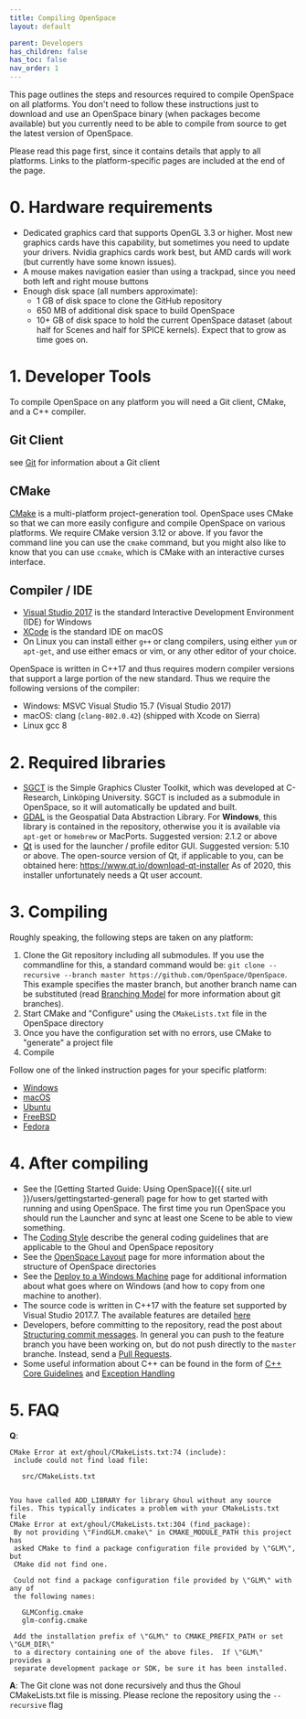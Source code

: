 ```yaml
---
title: Compiling OpenSpace
layout: default

parent: Developers
has_children: false
has_toc: false
nav_order: 1
---
```


This page outlines the steps and resources required to compile OpenSpace on all platforms.  You don't need to follow these instructions just to download and use an OpenSpace binary (when packages become available) but you currently need to be able to compile from source to get the latest version of OpenSpace.

Please read this page first, since it contains details that apply to all platforms. Links to the platform-specific pages are included at the end of the page.

# 0. Hardware requirements
  - Dedicated graphics card that supports OpenGL 3.3 or higher. Most new graphics cards have this capability, but sometimes you need to update your drivers. Nvidia graphics cards work best, but AMD cards will work (but currently have some known issues).
  - A mouse makes navigation easier than using a trackpad, since you need both left and right mouse buttons
  - Enough disk space (all numbers approximate):
    - 1 GB of disk space to clone the GitHub repository
    - 650 MB of additional disk space to build OpenSpace
    - 10+ GB of disk space to hold the current OpenSpace dataset (about half for Scenes and half for SPICE kernels).  Expect that to grow as time goes on.

# 1. Developer Tools
To compile OpenSpace on any platform you will need a Git client, CMake, and a C++ compiler.

## Git Client
see [Git](../software/git) for information about a Git client

## CMake
[CMake](http://www.cmake.org) is a multi-platform project-generation tool.  OpenSpace uses CMake so that we can more easily configure and compile OpenSpace on various platforms.  We require CMake version 3.12 or above.  If you favor the command line you can use the `cmake` command, but you might also like to know that you can use `ccmake`, which is CMake with an interactive curses interface.

## Compiler / IDE
- [Visual Studio 2017](http://www.visualstudio.com) is the standard Interactive Development Environment (IDE) for Windows
- [XCode](https://itunes.apple.com/us/app/xcode/id497799835?ls=1&mt=12) is the standard IDE on macOS
- On Linux you can install either `g++` or clang compilers, using either `yum` or `apt-get`, and use either emacs or vim, or any other editor of your choice.

OpenSpace is written in C++17 and thus requires modern compiler versions that support a large portion of the new standard.  Thus we require the following versions of the compiler:
  - Windows:  MSVC Visual Studio 15.7 (Visual Studio 2017)
  - macOS:    clang (`clang-802.0.42`) (shipped with Xcode on Sierra)
  - Linux     gcc 8

# 2. Required libraries
  - [SGCT](https://github.com/sgct/sgct) is the Simple Graphics Cluster Toolkit, which was developed at C-Research, Linköping University.  SGCT is included as a submodule in OpenSpace, so it will automatically be updated and built.
  - [GDAL](http://www.gdal.org/) is the Geospatial Data Abstraction Library.  For **Windows**, this library is contained in the repository, otherwise you it is available via `apt-get` or `homebrew` or MacPorts.  Suggested version: 2.1.2 or above
  - [Qt](https://www.qt.io/download) is used for the launcher / profile editor GUI. Suggested version: 5.10 or above.  The open-source version of Qt, if applicable to you, can be obtained here: https://www.qt.io/download-qt-installer  As of 2020, this installer unfortunately needs a Qt user account.

# 3. Compiling
Roughly speaking, the following steps are taken on any platform:

1. Clone the Git repository including all submodules.  If you use the commandline for this, a standard command would be: `git clone --recursive --branch master https://github.com/OpenSpace/OpenSpace`. This example specifies the master branch, but another branch name can be substituted (read [Branching Model](http://nvie.com/posts/a-successful-git-branching-model) for more information about git branches).
1. Start CMake and "Configure" using the `CMakeLists.txt` file in the OpenSpace directory
1. Once you have the configuration set with no errors, use CMake to "generate" a project file
1. Compile

Follow one of the linked instruction pages for your specific platform:
  - [Windows](windows)
  - [macOS](macos)
  - [Ubuntu](ubuntu)
  - [FreeBSD](freebsd)
  - [Fedora](fedora)

# 4. After compiling
- See the [Getting Started Guide: Using OpenSpace]({{ site.url }}/users/gettingstarted-general) page for how to get started with running and using OpenSpace.  The first time you run OpenSpace you should run the Launcher and sync at least one Scene to be able to view something.
- The [Coding Style](../coding-style) describe the general coding guidelines that are applicable to the Ghoul and OpenSpace repository
- See the [OpenSpace Layout](../folder-layout) page for more information about the structure of OpenSpace directories
- See the [Deploy to a Windows Machine](../deploying/windows) page for additional information about what goes where on Windows (and how to copy from one machine to another).
- The source code is written in C++17 with the feature set supported by Visual Studio 2017.7.  The available features are detailed [here](https://docs.microsoft.com/en-us/cpp/visual-cpp-language-conformance)
- Developers, before committing to the repository, read the post about [Structuring commit messages](http://tbaggery.com/2008/04/19/a-note-about-git-commit-messages.html).  In general you can push to the feature branch you have been working on, but do not push directly to the `master` branche.  Instead, send a [Pull Requests](/general/pull-requests.md).
- Some useful information about C++ can be found in the form of [C++ Core Guidelines](https://github.com/isocpp/CppCoreGuidelines/blob/master/CppCoreGuidelines.md) and [Exception Handling](https://isocpp.org/wiki/faq/exceptions)

# 5. FAQ
**Q**:
```
CMake Error at ext/ghoul/CMakeLists.txt:74 (include):
 include could not find load file:

   src/CMakeLists.txt


You have called ADD_LIBRARY for library Ghoul without any source files. This typically indicates a problem with your CMakeLists.txt file
CMake Error at ext/ghoul/CMakeLists.txt:304 (find_package):
 By not providing \"FindGLM.cmake\" in CMAKE_MODULE_PATH this project has
 asked CMake to find a package configuration file provided by \"GLM\", but
 CMake did not find one.

 Could not find a package configuration file provided by \"GLM\" with any of
 the following names:

   GLMConfig.cmake
   glm-config.cmake

 Add the installation prefix of \"GLM\" to CMAKE_PREFIX_PATH or set \"GLM_DIR\"
 to a directory containing one of the above files.  If \"GLM\" provides a
 separate development package or SDK, be sure it has been installed.
```

**A**: The Git clone was not done recursively and thus the Ghoul CMakeLists.txt file is missing.  Please reclone the repository using the `--recursive` flag
